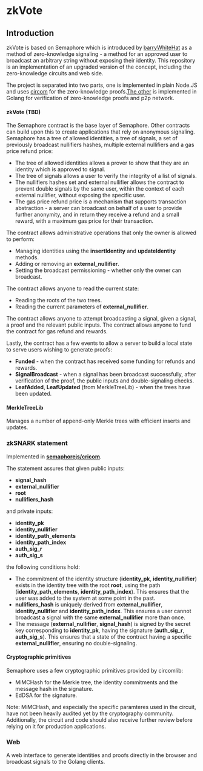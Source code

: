 # zkVote

## Introduction

zkVote is based on Semaphore which is introduced by [barryWhiteHat](https://github.com/barryWhiteHat) as a method of zero-knowledge signaling - a method for an approved user to broadcast an arbitrary string without exposing their identity. This repository is an implementation of an upgraded version of the concept, including the zero-knowledge circuits and web side.

The project is separated into two parts, one is implemented in plain Node.JS and uses [circom](https://github.com/iden3/circom) for the zero-knowledge proofs.[The other](https://github.com/Unitychain/zkvote-node) is implemented in Golang for verification of zero-knowledge proofs and p2p network.

#### zkVote (TBD)
  The Semaphore contract is the base layer of Semaphore. Other contracts can build upon this to create applications that rely on anonymous signaling. Semaphore has a tree of allowed identities, a tree of signals, a set of previously broadcast nullifiers hashes, multiple external nullifiers and a gas price refund price:

  * The tree of allowed identities allows a prover to show that they are an identity which is approved to signal.
  * The tree of signals allows a user to verify the integrity of a list of signals.
  * The nullifiers hashes set and external nullifier allows the contract to prevent double signals by the same user, within the context of each external nullifier, without exposing the specific user.
  * The gas price refund price is a mechanism that supports transaction abstraction - a server can broadcast on behalf of a user to provide further anonymity, and in return they receive a refund and a small reward, with a maximum gas price for their transaction.

The contract allows administrative operations that only the owner is allowed to perform:

  * Managing identities using the **insertIdentity** and **updateIdentity** methods.
  * Adding or removing an **external_nullifier**.
  * Setting the broadcast permissioning - whether only the owner can broadcast.

The contract allows anyone to read the current state:

* Reading the roots of the two trees.
* Reading the current parameters of **external_nullifier**.

The contract allows anyone to attempt broadcasting a signal, given a signal, a proof and the relevant public inputs.
The contract allows anyone to fund the contract for gas refund and rewards.

Lastly, the contract has a few events to allow a server to build a local state to serve users wishing to generate proofs:

  * **Funded** - when the contract has received some funding for refunds and rewards.
  * **SignalBroadcast** - when a signal has been broadcast successfully, after verification of the proof, the public inputs and double-signaling checks.
  * **LeafAdded**, **LeafUpdated** (from MerkleTreeLib) - when the trees have been updated.


#### MerkleTreeLib

Manages a number of append-only Merkle trees with efficient inserts and updates.

### zkSNARK statement
Implemented in [**semaphorejs/cricom**](semaphorejs/cricom).

The statement assures that given public inputs:

  * **signal_hash**
  * **external_nullifier**
  * **root**
  * **nullifiers_hash**

and private inputs:
  * **identity_pk**
  * **identity_nullifier**
  * **identity_path_elements**
  * **identity_path_index**
  * **auth_sig_r**
  * **auth_sig_s**

the following conditions hold:

  * The commitment of the identity structure (**identity_pk**, **identity_nullifier**) exists in the identity tree with the root **root**, using the path (**identity_path_elements**, **identity_path_index**). This ensures that the user was added to the system at some point in the past.
  * **nullifiers_hash** is uniquely derived from **external_nullifier**, **identity_nullifier** and **identity_path_index**. This ensures a user cannot broadcast a signal with the same **external_nullifier** more than once.
  * The message (**external_nullifier**, **signal_hash**) is signed by the secret key corresponding to **identity_pk**, having the signature (**auth_sig_r**, **auth_sig_s**). This ensures that a state of the contract having a specific **external_nullifier**, ensuring no double-signaling.

#### Cryptographic primitives

Semaphore uses a few cryptographic primitives provided by circomlib:

* MiMCHash for the Merkle tree, the identity commitments and the message hash in the signature.
* EdDSA for the signature.

Note: MiMCHash, and especially the specific paramteres used in the circuit, have not been heavily audited yet by the cryptography community. Additionally, the circuit and code should also receive further review before relying on it for production applications.

### Web

A web interface to generate identities and proofs directly in the browser and broadcast signals to the Golang clients.

